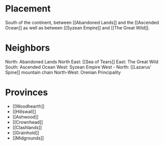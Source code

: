 # Placement
South of the continent, between [[Abandoned Lands]] and the [[Ascended Ocean]] as well as between [[Syzean Empire]] and [[The Great Wild]].

# Neighbors
North: Abandoned Lands
North East: [[Sea of Tears]]
East: The Great Wild
South: Ascended Ocean
West: Syzean Empire
West - North: [[Lazarus' Spine]] mountain chain
North-West: Orenian Principality

# Provinces
- [[Woodhearth]]
- [[Hillswall]]
- [[Ashwood]]
- [[Crownhead]]
- [[Clashlands]]
- [[Grainhold]]
- [[Midgrounds]]